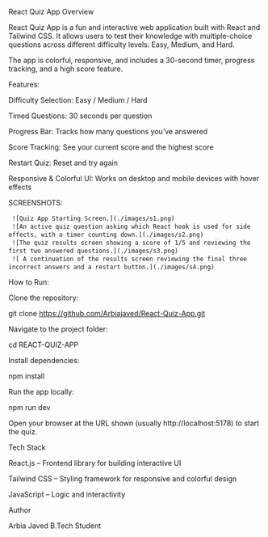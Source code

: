  
React Quiz App
Overview

React Quiz App is a fun and interactive web application built with React and Tailwind CSS. It allows users to test their knowledge with multiple-choice questions across different difficulty levels: Easy, Medium, and Hard.

The app is colorful, responsive, and includes a 30-second timer, progress tracking, and a high score feature.

Features:

Difficulty Selection: Easy / Medium / Hard

Timed Questions: 30 seconds per question

Progress Bar: Tracks how many questions you’ve answered

Score Tracking: See your current score and the highest score

Restart Quiz: Reset and try again

Responsive & Colorful UI: Works on desktop and mobile devices with hover effects

SCREENSHOTS:
      

     ![Quiz App Starting Screen.](./images/s1.png)
     ![An active quiz question asking which React hook is used for side effects, with a timer counting down.](./images/s2.png)
     ![The quiz results screen showing a score of 1/5 and reviewing the first two answered questions.](./images/s3.png)
     ![ A continuation of the results screen reviewing the final three incorrect answers and a restart button.](./images/s4.png)


How to Run:

Clone the repository:

git clone https://github.com/Arbiajaved/React-Quiz-App.git


Navigate to the project folder:

cd REACT-QUIZ-APP


Install dependencies:

npm install


Run the app locally:

npm run dev


Open your browser at the URL shown (usually http://localhost:5178) to start the quiz.

Tech Stack

React.js – Frontend library for building interactive UI

Tailwind CSS – Styling framework for responsive and colorful design

JavaScript – Logic and interactivity

Author

Arbia Javed
B.Tech Student

